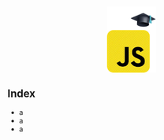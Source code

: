  <h1 align="center">
    <img src="./images/javascript_study_icon.png" alt="javascript icon" width="100px" align="center">
</h1>


## Index

- a
- a
- a